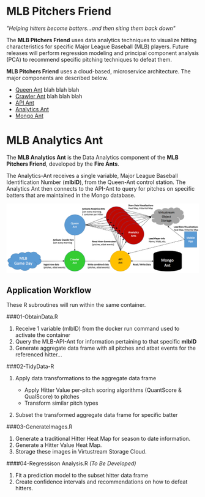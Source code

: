 # MLB Pitchers Friend

*"Helping hitters become batters...and then siting them back down"*

The **MLB Pitchers Friend** uses data analytics techniques to visualize hitting characteristics for specific Major League Baseball (MLB) players.  Future releases will perform regression modeling and principal component analysis (PCA) to recommend specific pitching techniques to defeat them.

**MLB Pitchers Friend** uses a cloud-based, microservice architecture.  The major components are described below.

* [Queen Ant](https://github.com/fire-ants/mlb-crawler-ant)
blah blah blah
* [Crawler Ant](https://github.com/fire-ants/mlb-crawler-ant)
blah blah blah
* [API Ant](https://github.com/fire-ants/mlb-crawler-ant)
* [Analytics Ant](https://github.com/fire-ants/mlb-crawler-ant)
* [Mongo Ant](https://github.com/fire-ants/mlb-crawler-ant)


# MLB Analytics Ant
The **MLB Analytics Ant** is the Data Analytics component of the **MLB Pitchers Friend**, developed by the **Fire Ants**.

The Analytics-Ant receives a single variable, Major League Baseball Identification Number (**mlbID**), from the Queen-Ant control station.   The Analytics Ant then connects to the API-Ant to query for pitches on specific batters that are maintained in the Mongo database.

![](https://github.com/fire-ants/mlb-admin/blob/master/admin/mlb-pf-appflow-lg.png)
## Application Workflow
These R subroutines will run within the same container.

###01-ObtainData.R

1. Receive 1 variable (mlbID) from the docker run command used to activate the container
2. Query the MLB-API-Ant for information pertaining to that specific **mlbID**
3. Generate aggregate data frame with all pitches and atbat events for the referenced hitter...

###02-TidyData-R

1. Apply data transformations to the aggregate data frame
    - Apply Hitter Value per-pitch scoring algorithms (QuantScore & QualScore) to pitches
    - Transform similar pitch types

2. Subset the transformed aggregate data frame for specific batter

###03-GenerateImages.R

1. Generate a traditional Hitter Heat Map for season to date information.
2. Generate a Hitter Value Heat Map.
3. Storage these images in Virtustream Storage Cloud.

####04-Regressison Analysis.R *(To Be Developed)*

1. Fit a prediction model to the subset hitter data frame
2. Create confidence intervals and recommendations on how to defeat hitters.

